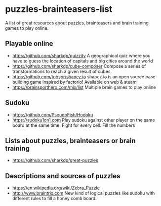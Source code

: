 # puzzles-brainteasers-list
A list of great resources about puzzles, brainteasers and brain training games to play online.

## Playable online

* https://github.com/sharkdp/quizzity A geographical quiz where you have to guess the location of capitals and big cities around the world
* https://github.com/sharkdp/cube-composer Compose a series of transformations to reach a given result of cubes.
* https://github.com/tobspr/shapez.io shapez.io is an open source base building game inspired by factorio! Available on web & steam
* https://brainsporthero.com/mix/list Multiple brain games to play online

## Sudoku

* https://github.com/PseudoFish/Hodoku 
* https://sudoku1on1.com Play sudoku against other player on the same board at the same time. Fight for every cell. Fill the numbers 

## Lists about puzzles, brainteasers or brain training

* https://github.com/sharkdp/great-puzzles

## Descriptions and sources of puzzles

* https://en.wikipedia.org/wiki/Zebra_Puzzle
* http://www.braintrix.com New kind of logical puzzles like sudoku with different rules to fill a honey comb board. 


